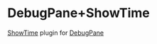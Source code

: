 # DebugPane+ShowTime

[ShowTime](https://github.com/KaneCheshire/ShowTime) plugin for [DebugPane](https://github.com/antranapp/DebugPane)
